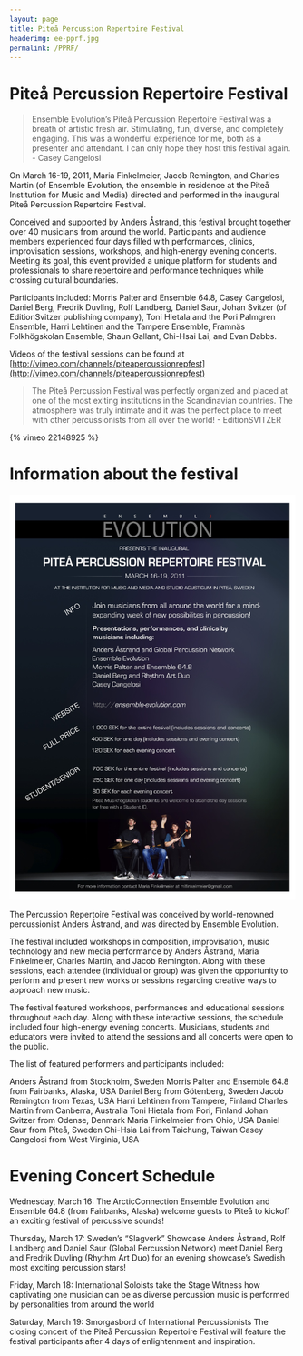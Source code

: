 ```yaml
---
layout: page
title: Piteå Percussion Repertoire Festival
headerimg: ee-pprf.jpg
permalink: /PPRF/
---
```


# Piteå Percussion Repertoire Festival

> Ensemble Evolution’s Piteå Percussion Repertoire Festival was a breath of artistic fresh air.  Stimulating, fun, diverse, and completely engaging.  This was a wonderful experience for me, both as a presenter and attendant.  I can only hope they host this festival again. - Casey Cangelosi 

<!-- ![Participants and featured performers in the Piteå Percussion Repertoire Festival.](/images/PPRF/PRF-group-photo.jpg)
 -->

On March 16-19, 2011, Maria Finkelmeier, Jacob Remington, and Charles Martin (of Ensemble Evolution, the ensemble in residence at the Piteå Institution for Music and Media) directed and performed in the inaugural Piteå Percussion Repertoire Festival.

Conceived and supported by Anders Åstrand, this festival brought together over 40 musicians from around the world. Participants and audience members experienced four days filled with performances, clinics, improvisation sessions, workshops, and high-energy evening concerts. Meeting its goal, this event provided a unique platform for students and professionals to share repertoire and performance techniques while crossing cultural boundaries.

Participants included: Morris Palter and Ensemble 64.8, Casey Cangelosi, Daniel Berg, Fredrik Duvling, Rolf Landberg, Daniel Saur, Johan Svitzer (of EditionSvitzer publishing company), Toni Hietala and the Pori Palmgren Ensemble, Harri Lehtinen and the Tampere Ensemble, Framnäs Folkhögskolan Ensemble, Shaun Gallant, Chi-Hsai Lai, and Evan Dabbs. 

Videos of the festival sessions can be found at  [http://vimeo.com/channels/piteapercussionrepfest](http://vimeo.com/channels/piteapercussionrepfest)



> The Piteå Percussion Festival was perfectly organized and placed at one of the most exiting institutions in the Scandinavian countries. The atmosphere was truly intimate and it was the perfect place to meet with other percussionists from all over the world! -   EditionSVITZER 

<!-- Embed: [http://vimeo.com/22148925](http://vimeo.com/22148925) -->
{% vimeo 22148925 %}

# Information about the festival

![Poster from the Piteå Percussion Repertoire Festival](/images/PPRF/PRF-infoPoster.jpg)

The Percussion Repertoire Festival was conceived by world-renowned percussionist Anders Åstrand, and was directed by Ensemble Evolution.

The festival included workshops in composition, improvisation, music technology and new media performance by Anders Åstrand, Maria Finkelmeier, Charles Martin, and Jacob Remington. Along with these sessions, each attendee (individual or group) was given the opportunity to perform and present new works or sessions regarding creative ways to approach new music.

The festival featured workshops, performances and educational sessions throughout each day. Along with these interactive sessions, the schedule included four high-energy evening concerts. Musicians, students and educators were invited to attend the sessions and all concerts were open to the public.

The list of featured performers and participants included:

Anders Åstrand from Stockholm, Sweden
Morris Palter and Ensemble 64.8 from Fairbanks, Alaska, USA
Daniel Berg from Götenberg, Sweden 
Jacob Remington from Texas, USA 
Harri Lehtinen from Tampere, Finland 
Charles Martin from Canberra, Australia
Toni Hietala from Pori, Finland 
Johan Svitzer from Odense, Denmark 
Maria Finkelmeier from Ohio, USA 
Daniel Saur from Piteå, Sweden 
Chi-Hsia Lai from Taichung, Taiwan
Casey Cangelosi from West Virginia, USA

# Evening Concert Schedule

Wednesday, March 16: The ArcticConnection
Ensemble Evolution and Ensemble 64.8 (from Fairbanks, Alaska) welcome guests to Piteå to kickoff an exciting festival of percussive sounds! 

Thursday, March 17: Sweden’s “Slagverk” Showcase
Anders Åstrand, Rolf Landberg and Daniel Saur (Global Percussion Network) meet Daniel Berg and Fredrik Duvling (Rhythm Art Duo) for an evening showcase’s Swedish most exciting percussion stars! 

Friday, March 18: International Soloists take the Stage
Witness how captivating one musician can be as diverse percussion music is performed by personalities from around the world

Saturday, March 19: Smorgasbord of International Percussionists
The closing concert of the Piteå Percussion Repertoire Festival will feature the festival participants after 4 days of enlightenment and inspiration.  